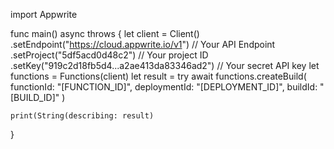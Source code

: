 import Appwrite

func main() async throws {
    let client = Client()
      .setEndpoint("https://cloud.appwrite.io/v1") // Your API Endpoint
      .setProject("5df5acd0d48c2") // Your project ID
      .setKey("919c2d18fb5d4...a2ae413da83346ad2") // Your secret API key
    let functions = Functions(client)
    let result = try await functions.createBuild(
        functionId: "[FUNCTION_ID]",
        deploymentId: "[DEPLOYMENT_ID]",
        buildId: "[BUILD_ID]"
    )

    print(String(describing: result)
}
